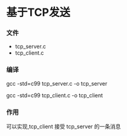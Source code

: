 # 基于TCP发送

### 文件
- tcp_server.c
- tcp_client.c

### 编译
gcc -std=c99 tcp_server.c -o tcp_server

gcc -std=c99 tcp_client.c -o tcp_client

### 作用
可以实现,tcp_client 接受 tcp_server 的一条消息